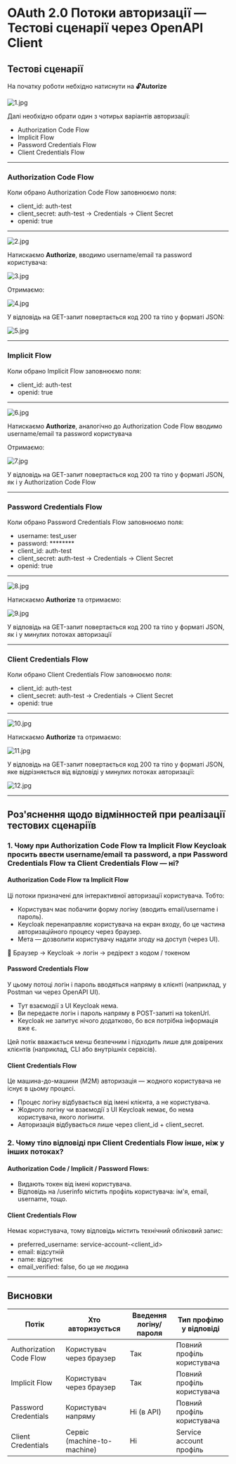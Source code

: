 # OAuth 2.0 Потоки авторизації — Тестові сценарії через OpenAPI Client

## Тестові сценарії

На початку роботи небхідно натиснути на **🔓Autorize**

![1.jpg](assets%2F1.jpg)

Далі необхідно обрати один з чотирьх варіантів авторизації:

- Authorization Code Flow
- Implicit Flow
- Password Credentials Flow
- Client Credentials Flow

____________________________________________________________

### Authorization Code Flow

Коли обрано Authorization Code Flow заповнюємо поля:

- client_id: auth-test
- client_secret: auth-test -> Credentials -> Client Secret
- openid: true

____________________________________________________________

![2.jpg](assets%2F2.jpg)

Натискаємо **Authorize**, вводимо username/email та password користувача:

![3.jpg](assets%2F3.jpg)

Отримаємо:

![4.jpg](assets%2F4.jpg)

У відповідь на GET-запит повертається код 200 та тіло у форматі JSON:

![5.jpg](assets%2F5.jpg)

____________________________________________________________

### Implicit Flow

Коли обрано Implicit Flow заповнюємо поля:

- client_id: auth-test
- openid: true

____________________________________________________________

![6.jpg](assets%2F6.jpg)

Натискаємо **Authorize**, аналогічно до Authorization Code Flow вводимо username/email та password користувача

Отримаємо:

![7.jpg](assets%2F7.jpg)

У відповідь на GET-запит повертається код 200 та тіло у форматі JSON, як і у Authorization Code Flow

____________________________________________________________

### Password Credentials Flow

Коли обрано Password Credentials Flow заповнюємо поля:

- username: test_user
- password: ********
- client_id: auth-test
- client_secret: auth-test -> Credentials -> Client Secret
- openid: true

____________________________________________________________

![8.jpg](assets%2F8.jpg)

Натискаємо **Authorize** та отримаємо:

![9.jpg](assets%2F9.jpg)

У відповідь на GET-запит повертається код 200 та тіло у форматі JSON, як і у минулих потоках авторизації

____________________________________________________________

### Client Credentials Flow

Коли обрано Client Credentials Flow заповнюємо поля:

- client_id: auth-test
- client_secret: auth-test -> Credentials -> Client Secret
- openid: true

____________________________________________________________

![10.jpg](assets%2F10.jpg)

Натискаємо **Authorize** та отримаємо:

![11.jpg](assets%2F11.jpg)

У відповідь на GET-запит повертається код 200 та тіло у форматі JSON, яке відрізняється від відповіді у минулих потоках авторизації:

![12.jpg](assets%2F12.jpg)

____________________________________________________________

## Роз'яснення щодо відмінностей при реалізації тестових сценаріїв

### 1. Чому при Authorization Code Flow та Implicit Flow Keycloak просить ввести username/email та password, а при Password Credentials Flow та Client Credentials Flow — ні?

#### Authorization Code Flow та Implicit Flow

Ці потоки призначені для інтерактивної авторизації користувача. Тобто:

- Користувач має побачити форму логіну (вводить email/username і пароль).
- Keycloak перенаправляє користувача на екран входу, бо це частина авторизаційного процесу через браузер.
- Мета — дозволити користувачу надати згоду на доступ (через UI).

🔄 Браузер → Keycloak → логін → редірект з кодом / токеном

#### Password Credentials Flow

У цьому потоці логін і пароль вводяться напряму в клієнті (наприклад, у Postman чи через OpenAPI UI).

- Тут взаємодії з UI Keycloak нема.
- Ви передаєте логін і пароль напряму в POST-запиті на tokenUrl.
- Keycloak не запитує нічого додатково, бо вся потрібна інформація вже є.

Цей потік вважається менш безпечним і підходить лише для довірених клієнтів (наприклад, CLI або внутрішніх сервісів).

#### Client Credentials Flow

Це машина-до-машини (M2M) авторизація — жодного користувача не існує в цьому процесі.

- Процес логіну відбувається від імені клієнта, а не користувача.
- Жодного логіну чи взаємодії з UI Keycloak немає, бо нема користувача, якого логінити.
- Авторизація відбувається лише через client_id + client_secret.

### 2. Чому тіло відповіді при Client Credentials Flow інше, ніж у інших потоках?

#### Authorization Code / Implicit / Password Flows:

- Видають токен від імені користувача.
- Відповідь на /userinfo містить профіль користувача: ім'я, email, username, тощо.

#### Client Credentials Flow

Немає користувача, тому відповідь містить технічний обліковий запис:

- preferred_username: service-account-<client_id>
- email: відсутній
- name: відсутнє
- email_verified: false, бо це не людина

____________________________________________________________

## Висновки

| Потік                   | Хто авторизується           | Введення логіну/пароля | Тип профілю у відповіді    |
| ----------------------- | --------------------------- | ---------------------- | -------------------------- |
| Authorization Code Flow | Користувач через браузер    | Так                    | Повний профіль користувача |
| Implicit Flow           | Користувач через браузер    | Так                    | Повний профіль користувача |
| Password Credentials    | Користувач напряму          | Ні (в API)             | Повний профіль користувача |
| Client Credentials      | Сервіс (machine-to-machine) | Ні                     | Service account профіль    |